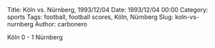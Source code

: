 Title: Köln vs. Nürnberg, 1993/12/04
Date: 1993/12/04 00:00
Category: sports
Tags: football, football scores, Köln, Nürnberg
Slug: koln-vs-nurnberg
Author: carbonero


Köln 0 - 1 Nürnberg
